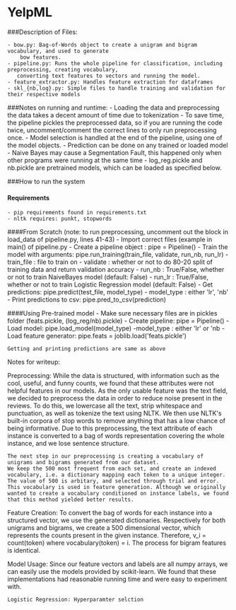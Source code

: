 # YelpML

###Description of Files:

    - bow.py: Bag-of-Words object to create a unigram and bigram vocabulary, and used to generate
        bow features.
    - pipeline.py: Runs the whole pipeline for classification, including preprocessing, creating vocabulary,
       converting text features to vectors and running the model.
    - feature_extractor.py: Handles feature extraction for dataframes
    - skl_{nb,log}.py: Simple files to handle training and validation for their respective models
    
    
###Notes on running and runtime:
    - Loading the data and preprocessing the data takes a decent amount of time due to tokenization
    - To save time, the pipeline pickles the preprocessed data, so if you are running the code twice,
       uncomment/comment the correct lines to only run preprocessing once.
    - Model selection is handled at the end of the pipeline, using one of the model objects.
    - Prediction can be done on any trained or loaded model
    - Naive Bayes may cause a Segmentation Fault, this happened only when other programs were running at the same time
    - log_reg.pickle and nb.pickle are pretrained models, which can be loaded as specified below. 
    

###How to run the system

#### Requirements
    - pip requirements found in requirements.txt
    - nltk requires: punkt, stopwords

####From Scratch (note: to run preprocessing, uncomment out the block in load_data of pipeline.py, lines 41-43)
    - Import correct files (example in main() of pipeline.py
    - Create a pipeline object : pipe = Pipeline()
    - Train the model with arguments: pipe.run_training(train_file, validate, run_nb, run_lr)
        - train_file : file to train on
        - validate   : whether or not to do 80-20 split of training data and return validation accuracy
        - run_nb     : True/False, whether or not to train NaiveBayes model (default: False)
        - run_lr     : True/False, whether or not to train Logistic Regression model (default: False)
    - Get predictions: pipe.predict(test_file, model_type)
        - model_type : either 'lr', 'nb'
    - Print predictions to csv: pipe.pred_to_csv(prediction)
    
    
####Using Pre-trained model
    - Make sure necessary files are in pickles folder (feats.pickle, (log_reg/nb).pickle)
    - Create pipeline: pipe = Pipeline()
    - Load model: pipe.load_model(model_type)
        -model_type : either 'lr' or 'nb
    - Load feature generator: pipe.feats = joblib.load('feats.pickle')
    
    Getting and printing predictions are same as above
    
    
    
    
    
Notes for writeup:

Preprocessing:
    While the data is structured, with information such as the cool, useful, and funny counts, we found that these
    attributes were not helpful features in our models. As the only usable feature was the text field, we decided to preprocess 
    the data in order to reduce noise present in the reviews. To do this, we lowercase all the text, strip whitespace and 
    punctuation, as well as tokenize the text using NLTK. We then use NLTK's built-in corpora of stop words to remove anything
    that has a low chance of being informative. Due to this preprocessing, the text attribute of each instance is converted 
    to a bag of words representation covering the whole instance, and we lose sentence structure. 
    
    The next step in our preprocessing is creating a vocabulary of unigrams and bigrams generated from our dataset. 
    We keep the 500 most frequent from each set, and create an indexed vocabulary, i.e. a dictionary mapping each token to a unique integer. 
    The value of 500 is arbitary, and selected through trial and error.
    This vocabulary is used in feature generation. Although we originally wanted to create a vocabulary conditioned on instance labels, we found that this method yielded better results.
    
Feature Creation:
    To convert the bag of words for each instance into a structured vector, we use the generated dictionaries. Respectively for both unigrams and bigrams,
    we create a 500 dimensional vector, which represents the counts present in the given instance.
    Therefore, v_i = count(token) where vocabulary(token) = i.
    The process for bigram features is identical. 
    
Model Usage:
    Since our feature vectors and labels are all numpy arrays, we can easily use the models provided by scikit-learn. 
    We found that these implementations had reasonable running time and were easy to experiment with. 
    
    Logistic Regression: Hyperparamter selction